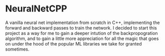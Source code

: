 # NeuralNetCPP
A vanilla neural net implementation from scratch in C++, implementing the forward and backward passes to train the network.
I decided to start this project as a way for me to gain a deeper intution of the backpropogration algorithm, and to gain a little more appreciation for all the magic that goes on under the hood of the popular ML libraries we take for granted sometimes.
